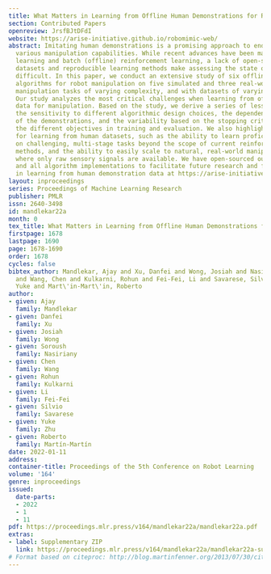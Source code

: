 ```yaml
---
title: What Matters in Learning from Offline Human Demonstrations for Robot Manipulation
section: Contributed Papers
openreview: JrsfBJtDFdI
website: https://arise-initiative.github.io/robomimic-web/
abstract: Imitating human demonstrations is a promising approach to endow robots with
  various manipulation capabilities. While recent advances have been made in imitation
  learning and batch (offline) reinforcement learning, a lack of open-source human
  datasets and reproducible learning methods make assessing the state of the field
  difficult. In this paper, we conduct an extensive study of six offline learning
  algorithms for robot manipulation on five simulated and three real-world multi-stage
  manipulation tasks of varying complexity, and with datasets of varying quality.
  Our study analyzes the most critical challenges when learning from offline human
  data for manipulation. Based on the study, we derive a series of lessons including
  the sensitivity to different algorithmic design choices, the dependence on the quality
  of the demonstrations, and the variability based on the stopping criteria due to
  the different objectives in training and evaluation. We also highlight opportunities
  for learning from human datasets, such as the ability to learn proficient policies
  on challenging, multi-stage tasks beyond the scope of current reinforcement learning
  methods, and the ability to easily scale to natural, real-world manipulation scenarios
  where only raw sensory signals are available. We have open-sourced our datasets
  and all algorithm implementations to facilitate future research and fair comparisons
  in learning from human demonstration data at https://arise-initiative.github.io/robomimic-web/
layout: inproceedings
series: Proceedings of Machine Learning Research
publisher: PMLR
issn: 2640-3498
id: mandlekar22a
month: 0
tex_title: What Matters in Learning from Offline Human Demonstrations for Robot Manipulation
firstpage: 1678
lastpage: 1690
page: 1678-1690
order: 1678
cycles: false
bibtex_author: Mandlekar, Ajay and Xu, Danfei and Wong, Josiah and Nasiriany, Soroush
  and Wang, Chen and Kulkarni, Rohun and Fei-Fei, Li and Savarese, Silvio and Zhu,
  Yuke and Mart\'in-Mart\'in, Roberto
author:
- given: Ajay
  family: Mandlekar
- given: Danfei
  family: Xu
- given: Josiah
  family: Wong
- given: Soroush
  family: Nasiriany
- given: Chen
  family: Wang
- given: Rohun
  family: Kulkarni
- given: Li
  family: Fei-Fei
- given: Silvio
  family: Savarese
- given: Yuke
  family: Zhu
- given: Roberto
  family: Martín-Martín
date: 2022-01-11
address:
container-title: Proceedings of the 5th Conference on Robot Learning
volume: '164'
genre: inproceedings
issued:
  date-parts:
  - 2022
  - 1
  - 11
pdf: https://proceedings.mlr.press/v164/mandlekar22a/mandlekar22a.pdf
extras:
- label: Supplementary ZIP
  link: https://proceedings.mlr.press/v164/mandlekar22a/mandlekar22a-supp.zip
# Format based on citeproc: http://blog.martinfenner.org/2013/07/30/citeproc-yaml-for-bibliographies/
---
```

